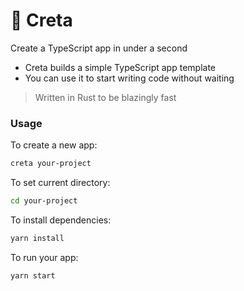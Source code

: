 # 🌊 Creta
Create a TypeScript app in under a second

- Creta builds a simple TypeScript app template 
- You can use it to start writing code without waiting

> Written in Rust to be blazingly fast


### Usage

To create a new app:
```bash
creta your-project
```

To set current directory:
```bash
cd your-project
```

To install dependencies:
```bash
yarn install
```

To run your app:
```bash
yarn start
```
